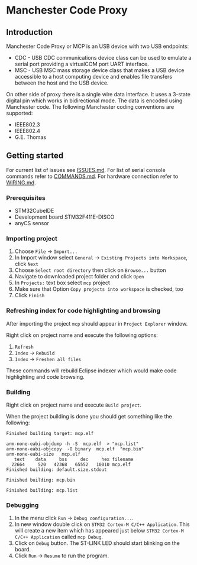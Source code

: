 # Manchester Code Proxy

## Introduction

Manchester Code Proxy or MCP is an USB device with two USB endpoints:
- CDC - USB CDC communications device class can  be used to emulate a serial 
  port providing a virtualCOM port UART interface.
- MSC - USB MSC mass storage device class that makes a USB device accessible to 
  a host computing device and enables file transfers between the host and the 
  USB device.

On other side of proxy there is a single wire data interface. It uses a 3-state
digital pin which works in bidirectional mode. The data is encoded using 
Manchester code. The following Manchester coding conventions are supported:
- IEEE802.3
- IEEE802.4
- G.E. Thomas

## Getting started

For current list of issues see [ISSUES.md](ISSUES.md).
For list of serial console commands refer to [COMMANDS.md](COMMANDS.md).
For hardware connection refer to [WIRING.md](WIRING.md).

### Prerequisites

* STM32CubeIDE
* Development board STM32F411E-DISCO
* anyCS sensor

### Importing project

1. Choose `File` -> `Import...`
2. In Import window select `General` -> `Existing Projects into Workspace`, click `Next`
3. Choose `Select root directory` then click on `Browse...` button
4. Navigate to downloaded project folder and click `Open`
5. In `Projects:` text box select `mcp` project
6. Make sure that Option `Copy projects into workspace` is checked, too
7. Click `Finish`

### Refreshing index for code highlighting and browsing

After importing the project `mcp` should appear in `Project Explorer` window.

Right click on project name and execute the following options:
1. `Refresh`
2. `Index` -> `Rebuild`
3. `Index` -> `Freshen all files`

These commands will rebuild Eclipse indexer which would make code highlighting 
and code browsing.

### Building

Right click on project name and execute `Build project`.

When the project building is done you should get something like the following:

```
Finished building target: mcp.elf
 
arm-none-eabi-objdump -h -S  mcp.elf  > "mcp.list"
arm-none-eabi-objcopy  -O binary  mcp.elf  "mcp.bin"
arm-none-eabi-size   mcp.elf 
   text	   data	    bss	    dec	    hex	filename
  22664	    520	  42368	  65552	  10010	mcp.elf
Finished building: default.size.stdout
 
Finished building: mcp.bin
 
Finished building: mcp.list
```

### Debugging

1. In the menu click `Run` -> `Debug configuration...`. 
2. In new window double click on `STM32 Cortex-M C/C++ Application`. This will 
   create a new item which has appeared just below 
   `STM32 Cortex-M C/C++ Application` called `mcp Debug`.
3. Click on `Debug` button. The ST-LINK LED should start blinking on the board.
4. Click `Run` -> `Resume` to run the program.


